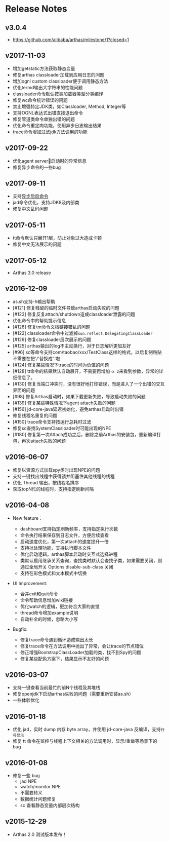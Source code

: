 
Release Notes
===

v3.0.4
---

* https://github.com/alibaba/arthas/milestone/1?closed=1


v2017-11-03
----

* 增加getstatic方法获取静态变量
* 修复arthas classloader加载到应用日志的问题
* 增加ognl custom classloader便于调用静态方法
* 优化termd输出大字符串的性能问题
* classloader命令默认按类加载器类型分类编译
* 修复wc命令统计错误的问题
* 禁止增强特定JDK类，如Classloader, Method, Integer等
* 支持OGNL表达式出错直接退出命令
* 修复管道类命令单独出错的问题
* 优化命令重定向功能，使用异步日志输出结果
* trace命令增加过滤jdk方法调用的功能


v2017-09-22
----

* 优化agent server启动时的异常信息
* 修复异步命令的一些bug

v2017-09-11
----

* 支持[异步后后命令](async.md)
* jad命令优化，支持JDK8及内部类
* 修复中文乱码问题

v2017-05-11
----

* tt命令默认只展开1层，防止对象过大造成卡顿
* 修复中文无法展示的问题

v2017-05-12
----

* Arthas 3.0 release

v2016-12-09
----

* as.sh支持-h输出帮助
* [#121] 修复残留的临时文件导致arthas启动失败的问题
* [#123] 修复反复attach/shutdown造成classloader泄露的问题
* 优化命令中的帮助提示信息
* [#126] 修复tm命令文档链接错乱的问题
* [#122] classloader命令中过滤掉`sun.reflect.DelegatingClassLoader`
* [#129] 修复classloader层次展示的问题
* [#125] arthas输出的log不主动换行，对于日志解析更加友好
* [#96] sc等命令支持com/taobao/xxx/TestClass这样的格式，以后复制粘贴不需要在把'/'替换成'.'啦
* [#124] 修复某些情况下trace的时间为负值的问题
* [#128] tt命令的结果默认自动展开，不需要再增加`-x 2`来看到参数，异常的详细信息了。
* [#130] 修复当端口冲突时，没有很好地打印错误，而是进入了一个出错的交互界面的问题
* [#98] 修复Arthas启动时，如果下载更新失败，导致启动失败的问题
* [#139] 修复某些特殊情况下agent attach失败的问题
* [#156] jd-core-java延迟初始化，避免arthas启动时出错
* 修复线程名重复的问题
* [#150] trace命令支持按运行总耗时过滤
* 修复sc查找SystemClassloader时可能出现的NPE
* [#180] 修复第一次Attach成功之后，删除之前Arthas的安装包，重新编译打包，再次attach失败的问题


v2016-06-07
----

* 修复以资源方式加载spy类时出现NPE的问题
* 支持一键找出线程中获得锁并阻塞住其他线程的线程
* 优化 Thread 输出，按线程名排序
* 获取topN忙的线程时，支持指定刷新间隔

v2016-04-08
----

* New feature：
    * dashboard支持指定刷新频率，支持指定执行次数
    * 命令执行结果保存到日志文件，方便后续查看
    * 启动速度优化，第一次attach的速度提升一倍
    * 支持批处理功能，支持执行脚本文件
    * 优化启动逻辑，arthas脚本启动时交互式选择进程
    * 类默认启用继承关系查询，查找类时默认会查找子类，如果需要关闭，则通过全局开关 Options disable-sub-class 关闭
    * 支持在彩色模式和文本模式中切换

* UI Improvement:
    * 合并exit和quit命令
    * 命令帮助信息增加wiki链接
    * 优化watch的逻辑，更加符合大家的直觉
    * thread命令增加example说明
    * 自动补全的时候，忽略大小写

* Bugfix:
    * 修复trace命令遇到循环造成输出太长
    * 修复trace命令在方法调用中抛出了异常，会让trace的节点错位
    * 修正增强BootstrapClassLoader加载的类，找不到Spy的问题
    * 修复某些配色方案下，结果显示不友好的问题

v2016-03-07
----

* 支持一键查看当前最忙的前N个线程及其堆栈
* 修复openjdk下启动arthas失败的问题（需要重新安装as.sh）
* 一些体验优化


v2016-01-18
----

* 优化 jad，实时 dump 内存 byte array，并使用 jd-core-java 反编译，支持`行号显示`
* 修复 tt 命令在监控与线程上下文相关的方法调用时，显示/重做等场景下的 bug 

v2016-01-08
----

* 修复一些 bug
    * jad NPE
    * watch/monitor NPE
    * 不需要转义
    * 数据统计问题修复
    * sc 查看静态变量内部层次结构 

v2015-12-29
---

* Arthas 2.0 测试版本发布！
